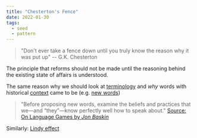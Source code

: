 ```yaml
---
title: "Chesterton's Fence"
date: 2022-01-30
tags:
  - seed
  - pattern
---
```


> "Don't ever take a fence down until you truly know the reason why it was put up" -- G.K. Chesterton

The principle that reforms should not be made until the reasoning behind the existing state of affairs is understood.

The same reason why we should look at [terminology](thoughts/terminology.md) and _why_ words with historical [context](thoughts/context.md) came to be (e.g. [new words](posts/new-words.md))

> "Before proposing new words, examine the beliefs and practices that we—and “they”—know perfectly well how to speak about." [Source: On Language Games by _Jon Baskin_](https://thepointmag.com/letter/on-language-games/)

Similarly: [Lindy effect](thoughts/Lindy%20effect.md)

